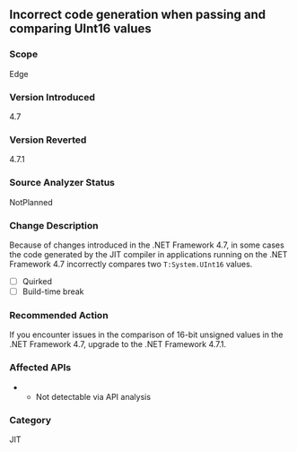 ## Incorrect code generation when passing and comparing UInt16 values

### Scope
Edge

### Version Introduced
4.7

### Version Reverted
4.7.1

### Source Analyzer Status
NotPlanned

### Change Description
Because of changes introduced in the .NET Framework 4.7, in some cases the code generated by the JIT compiler in applications running on the .NET Framework 4.7 incorrectly compares two `T:System.UInt16` values.

- [ ] Quirked
- [ ] Build-time break 

### Recommended Action

If you encounter issues in the comparison of 16-bit unsigned values in the .NET Framework 4.7, upgrade to the .NET Framework 4.7.1.

### Affected APIs
- * Not detectable via API analysis

### Category
JIT

<!--
    ### Original Bug: 435717
-->


